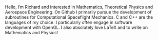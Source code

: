 Hello,
I’m Richard and interested in Mathematics,
Theoretical Physics and Aerospace
Engineering.
On Github I primarily pursue the
development of subroutines for Computational
Spaceflight Mechanics.
C and C++ are the languages of my choice.
I particularly often engage in software
development with OpenGL.
I also absolutely love LaTeX and to write on
Mathematics and Physics!

